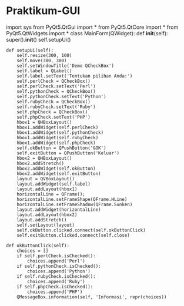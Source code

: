 # Praktikum-GUI


import sys
from PyQt5.QtGui import *
from PyQt5.QtCore import *
from PyQt5.QtWidgets import *
class MainForm(QWidget):
    def __init__(self):
        super().__init__()
        self.setupUi()

    def setupUi(self):
        self.resize(300, 100)
        self.move(300, 300)
        self.setWindowTitle('Demo QCheckBox')
        self.label = QLabel()
        self.label.setText('Tentukan pilihan Anda:')
        self.perlCheck = QCheckBox()
        self.perlCheck.setText('Perl')
        self.pythonCheck = QCheckBox()
        self.pythonCheck.setText('Python')
        self.rubyCheck = QCheckBox()
        self.rubyCheck.setText('Ruby')
        self.phpCheck = QCheckBox()
        self.phpCheck.setText('PHP')
        hbox1 = QHBoxLayout()
        hbox1.addWidget(self.perlCheck)
        hbox1.addWidget(self.pythonCheck)
        hbox1.addWidget(self.rubyCheck)
        hbox1.addWidget(self.phpCheck)
        self.okButton = QPushButton('&OK')
        self.exitButton = QPushButton('Keluar')
        hbox2 = QHBoxLayout()
        hbox2.addStretch()
        hbox2.addWidget(self.okButton)
        hbox2.addWidget(self.exitButton)
        layout = QVBoxLayout()
        layout.addWidget(self.label)
        layout.addLayout(hbox1)
        horizontalLine = QFrame();
        horizontalLine.setFrameShape(QFrame.HLine)
        horizontalLine.setFrameShadow(QFrame.Sunken)
        layout.addWidget(horizontalLine)
        layout.addLayout(hbox2)
        layout.addStretch()
        self.setLayout(layout)
        self.okButton.clicked.connect(self.okButtonClick)
        self.exitButton.clicked.connect(self.close)

    def okButtonClick(self):
        choices = []
        if self.perlCheck.isChecked():
            choices.append('Perl')
        if self.pythonCheck.isChecked():
            choices.append('Python')
        if self.rubyCheck.isChecked():
            choices.append('Ruby')
        if self.phpCheck.isChecked():
            choices.append('PHP')
        QMessageBox.information(self, 'Informasi', repr(choices))

